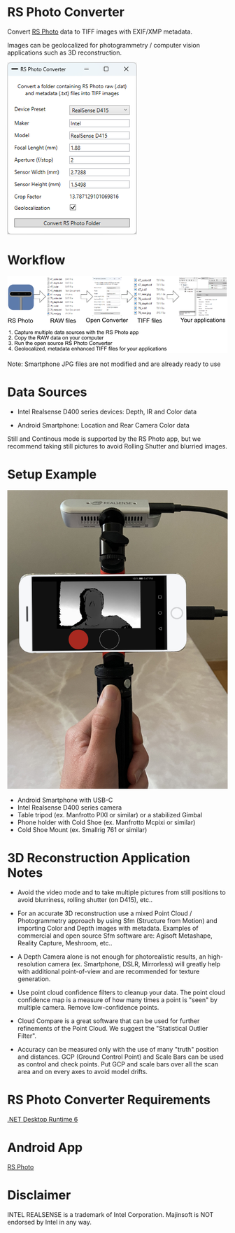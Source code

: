 # RS Photo Converter

Convert [RS Photo](https://play.google.com/store/apps/details?id=com.majinsoft.rsphoto) data to TIFF images with EXIF/XMP metadata.

Images can be geolocalized for photogrammetry / computer vision applications such as 3D reconstruction.

![Screenshot](doc/main.png)

# Workflow

![Screenshot](doc/Workflow.png)

Note: Smartphone JPG files are not modified and are already ready to use

# Data Sources

- Intel Realsense D400 series devices: Depth, IR and Color data

- Android Smartphone: Location and Rear Camera Color data

Still and Continous mode is supported by the RS Photo app, but we recommend taking still pictures to avoid Rolling Shutter and blurried images.

# Setup Example

![Screenshot](doc/phone_holder.jpg)

- Android Smartphone with USB-C
- Intel Realsense D400 series camera
- Table tripod (ex. Manfrotto PIXI or similar) or a stabilized Gimbal
- Phone holder with Cold Shoe (ex. Manfrotto Mcpixi or similar)
- Cold Shoe Mount (ex. Smallrig 761 or similar)


# 3D Reconstruction Application Notes

- Avoid the video mode and to take multiple pictures from still positions to avoid blurriness, rolling shutter (on D415), etc..

- For an accurate 3D reconstruction use a mixed Point Cloud / Photogrammetry approach by using Sfm (Structure from Motion) and importing Color and Depth images with metadata. Examples of commercial and open source Sfm software are: Agisoft Metashape, Reality Capture, Meshroom, etc..

- A Depth Camera alone is not enough for photorealistic results, an high-resolution camera (ex. Smartphone, DSLR, Mirrorless) will greatly help with additional point-of-view and are recommended for texture generation.

- Use point cloud confidence filters to cleanup your data. The point cloud confidence map is a measure of how many times a point is "seen" by multiple camera. Remove low-confidence points.

- Cloud Compare is a great software that can be used for further refinements of the Point Cloud. We suggest the "Statistical Outlier Filter".

- Accuracy can be measured only with the use of many "truth" position and distances. GCP (Ground Control Point) and Scale Bars can be used as control and check points. Put GCP and scale bars over all the scan area and on every axes to avoid model drifts.


# RS Photo Converter Requirements

[.NET Desktop Runtime 6](https://dotnet.microsoft.com/en-us/download/dotnet/6.0)

# Android App

[RS Photo](https://play.google.com/store/apps/details?id=com.majinsoft.rsphoto)

# Disclaimer

INTEL REALSENSE is a trademark of Intel Corporation. Majinsoft is NOT endorsed by Intel in any way.